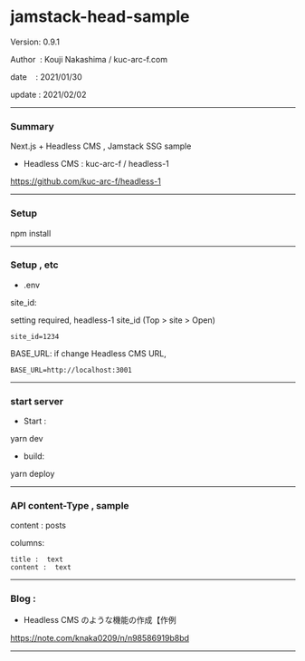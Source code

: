 # jamstack-head-sample

 Version: 0.9.1

 Author  : Kouji Nakashima / kuc-arc-f.com

 date    : 2021/01/30

 update  : 2021/02/02

***
### Summary

Next.js + Headless CMS , Jamstack SSG sample

* Headless CMS : kuc-arc-f / headless-1

https://github.com/kuc-arc-f/headless-1

***
### Setup

npm install

***
### Setup , etc

* .env

site_id: 

setting required, headless-1 site_id (Top > site > Open)

```
site_id=1234
```

BASE_URL: if change Headless CMS URL,

```
BASE_URL=http://localhost:3001
```

***
### start server
* Start :

yarn dev

* build:

yarn deploy

***
### API  content-Type , sample

content : posts

columns:

```
title :  text
content :  text
```

***
### Blog : 

* Headless CMS のような機能の作成【作例

https://note.com/knaka0209/n/n98586919b8bd

***

